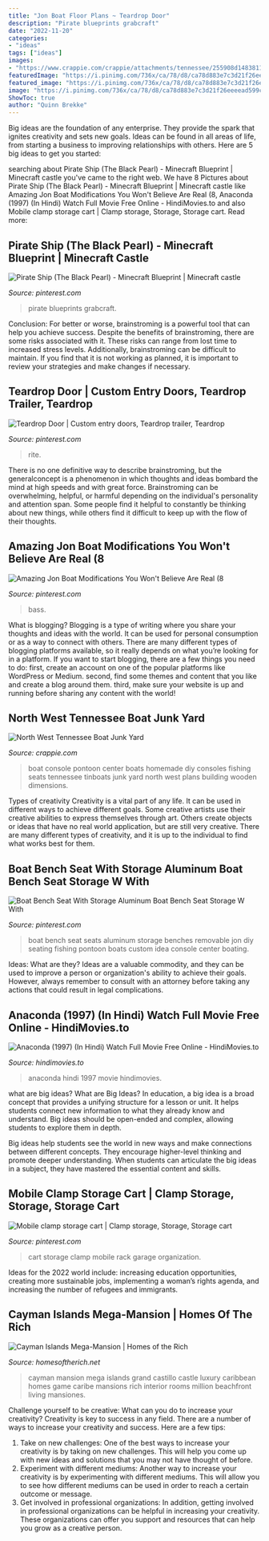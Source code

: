 ```yaml
---
title: "Jon Boat Floor Plans ~ Teardrop Door"
description: "Pirate blueprints grabcraft"
date: "2022-11-20"
categories:
- "ideas"
tags: ["ideas"]
images:
- "https://www.crappie.com/crappie/attachments/tennessee/255908d1483811334-north-west-tennessee-boat-junk-yard-console-basstracker078-jpg"
featuredImage: "https://i.pinimg.com/736x/ca/78/d8/ca78d883e7c3d21f26eeeead599cdb30.jpg"
featured_image: "https://i.pinimg.com/736x/ca/78/d8/ca78d883e7c3d21f26eeeead599cdb30.jpg"
image: "https://i.pinimg.com/736x/ca/78/d8/ca78d883e7c3d21f26eeeead599cdb30.jpg"
ShowToc: true
author: "Quinn Brekke"
---
```



Big ideas are the foundation of any enterprise. They provide the spark that ignites creativity and sets new goals. Ideas can be found in all areas of life, from starting a business to improving relationships with others. Here are 5 big ideas to get you started:

	

		
searching about Pirate Ship (The Black Pearl) - Minecraft Blueprint | Minecraft castle you've came to the right web. We have 8 Pictures about Pirate Ship (The Black Pearl) - Minecraft Blueprint | Minecraft castle like Amazing Jon Boat Modifications You Won&#039;t Believe Are Real (8, Anaconda (1997) (In Hindi) Watch Full Movie Free Online - HindiMovies.to and also Mobile clamp storage cart | Clamp storage, Storage, Storage cart. Read more:
		
    
## Pirate Ship (The Black Pearl) - Minecraft Blueprint | Minecraft Castle

<img loading=lazy src="https://i.pinimg.com/736x/ca/78/d8/ca78d883e7c3d21f26eeeead599cdb30.jpg" onerror="this.onerror=null;this.src='https://tse1.mm.bing.net/th?id=OIP.gPsdrCqohPs-d9Bw6ln4OgHaLG&amp;pid=15.1';" alt="Pirate Ship (The Black Pearl) - Minecraft Blueprint | Minecraft castle">

_Source: pinterest.com_

>pirate blueprints grabcraft. 

	

Conclusion: For better or worse, brainstroming is a powerful tool that can help you achieve success.
Despite the benefits of brainstroming, there are some risks associated with it. These risks can range from lost time to increased stress levels. Additionally, brainstroming can be difficult to maintain. If you find that it is not working as planned, it is important to review your strategies and make changes if necessary.

    
## Teardrop Door | Custom Entry Doors, Teardrop Trailer, Teardrop

<img loading=lazy src="https://i.pinimg.com/736x/0e/ad/2e/0ead2e7ed250b6058d113148df360899.jpg" onerror="this.onerror=null;this.src='https://tse1.mm.bing.net/th?id=OIP.SnjcZ3U_JXBYky8eDFmV9gAAAA&amp;pid=15.1';" alt="Teardrop Door | Custom entry doors, Teardrop trailer, Teardrop">

_Source: pinterest.com_

>rite. 

	

There is no one definitive way to describe brainstroming, but the generalconcept is a phenomenon in which thoughts and ideas bombard the mind at high speeds and with great force. Brainstroming can be overwhelming, helpful, or harmful depending on the individual's personality and attention span. Some people find it helpful to constantly be thinking about new things, while others find it difficult to keep up with the flow of their thoughts.

    
## Amazing Jon Boat Modifications You Won&#039;t Believe Are Real (8

<img loading=lazy src="https://i.pinimg.com/736x/e5/67/ed/e567edd7164d30d16ca9db8121d85779.jpg" onerror="this.onerror=null;this.src='https://tse3.mm.bing.net/th?id=OIP.0Uan-_Ho9wF-cjc2Dugg3wHaFj&amp;pid=15.1';" alt="Amazing Jon Boat Modifications You Won&#039;t Believe Are Real (8">

_Source: pinterest.com_

>bass. 

	

What is blogging?
Blogging is a type of writing where you share your thoughts and ideas with the world. It can be used for personal consumption or as a way to connect with others. There are many different types of blogging platforms available, so it really depends on what you’re looking for in a platform. If you want to start blogging, there are a few things you need to do: first, create an account on one of the popular platforms like WordPress or Medium. second, find some themes and content that you like and create a blog around them. third, make sure your website is up and running before sharing any content with the world!

    
## North West Tennessee Boat Junk Yard

<img loading=lazy src="https://www.crappie.com/crappie/attachments/tennessee/255908d1483811334-north-west-tennessee-boat-junk-yard-console-basstracker078-jpg" onerror="this.onerror=null;this.src='https://tse1.mm.bing.net/th?id=OIP.oaRQJJx6sWxv9kSLwze8fAHaJ4&amp;pid=15.1';" alt="North West Tennessee Boat Junk Yard">

_Source: crappie.com_

>boat console pontoon center boats homemade diy consoles fishing seats tennessee tinboats junk yard north west plans building wooden dimensions. 

	

Types of creativity
Creativity is a vital part of any life. It can be used in different ways to achieve different goals. Some creative artists use their creative abilities to express themselves through art. Others create objects or ideas that have no real world application, but are still very creative. There are many different types of creativity, and it is up to the individual to find what works best for them.

    
## Boat Bench Seat With Storage Aluminum Boat Bench Seat Storage W With

<img loading=lazy src="https://i.pinimg.com/736x/89/77/8e/89778ec5deac0c98c47d6660058280b1.jpg" onerror="this.onerror=null;this.src='https://tse1.mm.bing.net/th?id=OIP.Sw-gZAg642h1BH6lt13B1QHaFj&amp;pid=15.1';" alt="Boat Bench Seat With Storage Aluminum Boat Bench Seat Storage W With">

_Source: pinterest.com_

>boat bench seat seats aluminum storage benches removable jon diy seating fishing pontoon boats custom idea console center boating. 

	

Ideas: What are they?
Ideas are a valuable commodity, and they can be used to improve a person or organization's ability to achieve their goals. However, always remember to consult with an attorney before taking any actions that could result in legal complications.

    
## Anaconda (1997) (In Hindi) Watch Full Movie Free Online - HindiMovies.to

<img loading=lazy src="https://img.hindimovies.to/A/Anaconda-1997-In-Hindi.jpg" onerror="this.onerror=null;this.src='https://tse1.mm.bing.net/th?id=OIP.6E-Bx_Btmfn5ifalQ4aEhwHaKv&amp;pid=15.1';" alt="Anaconda (1997) (In Hindi) Watch Full Movie Free Online - HindiMovies.to">

_Source: hindimovies.to_

>anaconda hindi 1997 movie hindimovies. 

	

what are big ideas?
What are Big Ideas?
In education, a big idea is a broad concept that provides a unifying structure for a lesson or unit. It helps students connect new information to what they already know and understand. Big ideas should be open-ended and complex, allowing students to explore them in depth.

Big ideas help students see the world in new ways and make connections between different concepts. They encourage higher-level thinking and promote deeper understanding. When students can articulate the big ideas in a subject, they have mastered the essential content and skills.

    
## Mobile Clamp Storage Cart | Clamp Storage, Storage, Storage Cart

<img loading=lazy src="https://i.pinimg.com/736x/ee/e1/16/eee116c359b747a869db8853b1cc2108--storage-cart-garage-organization.jpg" onerror="this.onerror=null;this.src='https://tse2.mm.bing.net/th?id=OIP.VRsuRtOCTxopNN7DWMzP2gHaNK&amp;pid=15.1';" alt="Mobile clamp storage cart | Clamp storage, Storage, Storage cart">

_Source: pinterest.com_

>cart storage clamp mobile rack garage organization. 

	

Ideas for the 2022 world include: increasing education opportunities, creating more sustainable jobs, implementing a woman’s rights agenda, and increasing the number of refugees and immigrants.

    
## Cayman Islands Mega-Mansion | Homes Of The Rich

<img loading=lazy src="http://4.bp.blogspot.com/_il8Um8Q4Eb8/SgyetYU0EiI/AAAAAAAAGUw/KRE-CqnFUWg/s1600/caymanislands11.JPG" onerror="this.onerror=null;this.src='https://tse3.mm.bing.net/th?id=OIP.DWoKlfTzPo9_CKWT75s2swHaE8&amp;pid=15.1';" alt="Cayman Islands Mega-Mansion | Homes of the Rich">

_Source: homesoftherich.net_

>cayman mansion mega islands grand castillo castle luxury caribbean homes game caribe mansions rich interior rooms million beachfront living mansiones. 

	

Challenge yourself to be creative: What can you do to increase your creativity?
Creativity is key to success in any field. There are a number of ways to increase your creativity and success. Here are a few tips: 
1. Take on new challenges: One of the best ways to increase your creativity is by taking on new challenges. This will help you come up with new ideas and solutions that you may not have thought of before. 
2. Experiment with different mediums: Another way to increase your creativity is by experimenting with different mediums. This will allow you to see how different mediums can be used in order to reach a certain outcome or message. 
3. Get involved in professional organizations: In addition, getting involved in professional organizations can be helpful in increasing your creativity. These organizations can offer you support and resources that can help you grow as a creative person.

